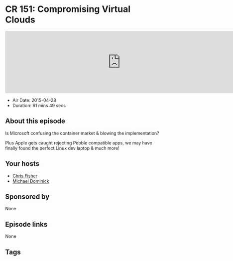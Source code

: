 # CR 151: Compromising Virtual Clouds

<iframe src="https://player.fireside.fm/v2/MLf2ZzhC+oUGwQqam?theme=dark" width="740" height="200" frameborder="0" scrolling="no"></iframe>

* Air Date: 2015-04-28
* Duration: 61 mins 49 secs

## About this episode

Is Microsoft confusing the container market & blowing the implementation?

Plus Apple gets caught rejecting Pebble compatible apps, we may have finally found the perfect Linux dev laptop & much more!

## Your hosts
* [Chris Fisher](https://coder.show/hosts/chrislas)
* [Michael Dominick](https://coder.show/hosts/michael)

## Sponsored by

None



## Episode links

None



## Tags

